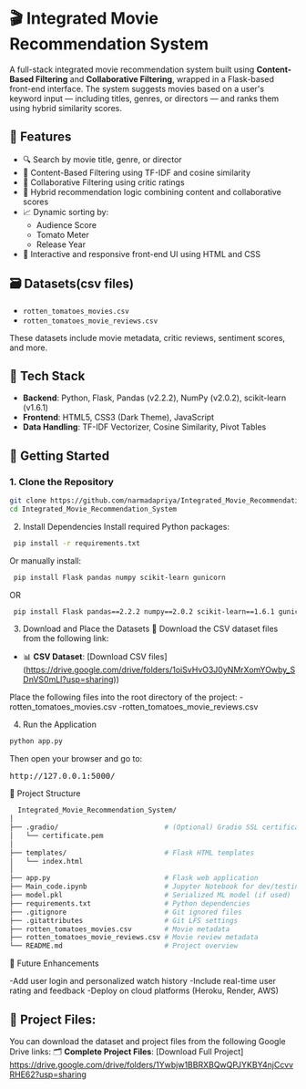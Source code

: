 # 🎬 Integrated Movie Recommendation System

A full-stack integrated movie recommendation system built using **Content-Based Filtering** and **Collaborative Filtering**, wrapped in a Flask-based front-end interface. The system suggests movies based on a user's keyword input — including titles, genres, or directors — and ranks them using hybrid similarity scores.

## 🌟 Features

- 🔍 Search by movie title, genre, or director
- 🎯 Content-Based Filtering using TF-IDF and cosine similarity
- 👥 Collaborative Filtering using critic ratings
- 🧠 Hybrid recommendation logic combining content and collaborative scores
- 📈 Dynamic sorting by:
  - Audience Score
  - Tomato Meter
  - Release Year
- 🎨 Interactive and responsive front-end UI using HTML and CSS

## 🗃️ Datasets(csv files)

- `rotten_tomatoes_movies.csv`
- `rotten_tomatoes_movie_reviews.csv`

These datasets include movie metadata, critic reviews, sentiment scores, and more.

## 🧰 Tech Stack

- **Backend**: Python, Flask, Pandas (v2.2.2), NumPy (v2.0.2), scikit-learn (v1.6.1)
- **Frontend**: HTML5, CSS3 (Dark Theme), JavaScript
- **Data Handling**: TF-IDF Vectorizer, Cosine Similarity, Pivot Tables


## 🚀 Getting Started

### 1. Clone the Repository

 ```bash 
git clone https://github.com/narmadapriya/Integrated_Movie_Recommendation_System.git
cd Integrated_Movie_Recommendation_System
``` 

2. Install Dependencies
Install required Python packages:
 ```bash 
  pip install -r requirements.txt
  ``` 
  Or manually install:
   ```bash
    pip install Flask pandas numpy scikit-learn gunicorn
   ```
   OR
   ```bash
    pip install Flask pandas==2.2.2 numpy==2.0.2 scikit-learn==1.6.1 gunicorn
   ```

3. Download and Place the Datasets
🔻 Download the CSV dataset files from the following link:
- 📊 **CSV Dataset**: [Download CSV files] (https://drive.google.com/drive/folders/1oiSvHvO3J0yNMrXomYOwby_SDnVS0mLl?usp=sharing))
  
Place the following files into the root directory of the project:
 -rotten_tomatoes_movies.csv
 -rotten_tomatoes_movie_reviews.csv

4. Run the Application
```bash
python app.py
```

Then open your browser and go to:
<pre>http://127.0.0.1:5000/</pre>

📁 Project Structure
```bash
  Integrated_Movie_Recommendation_System/
│
├── .gradio/                          # (Optional) Gradio SSL certificate folder
│   └── certificate.pem
│
├── templates/                        # Flask HTML templates
│   └── index.html
│
├── app.py                            # Flask web application
├── Main_code.ipynb                   # Jupyter Notebook for dev/testing
├── model.pkl                         # Serialized ML model (if used)
├── requirements.txt                  # Python dependencies
├── .gitignore                        # Git ignored files
├── .gitattributes                    # Git LFS settings
├── rotten_tomatoes_movies.csv        # Movie metadata
├── rotten_tomatoes_movie_reviews.csv # Movie review metadata
└── README.md                         # Project overview
```

📌 Future Enhancements

-Add user login and personalized watch history
-Include real-time user rating and feedback
-Deploy on cloud platforms (Heroku, Render, AWS)


## 📂 Project Files:

You can download the dataset and project files from the following Google Drive links:
🗂️ **Complete Project Files**: [Download Full Project] https://drive.google.com/drive/folders/1Ywbjw1BBRXBQwQPJYKBY4njCcvvRHE62?usp=sharing
